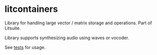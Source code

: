 # litcontainers
Library for handling large vector / matrix storage and operations. Part of Litsuite.

Library supports synthesizing audio using waves or vocoder.

See [tests](./litcontainers/tests) for usage.
